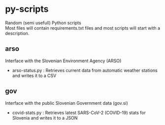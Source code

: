 # py-scripts

Random (semi usefull) Python scripts  
Most files will contain requirements.txt files and most scripts will start with a description.

## arso

Interface with the Slovenian Environment Agency (ARSO)

- arso-status.py : Retrieves current data from automatic weather stations and writes it to a CSV

## gov

Interface with the public Slovenian Government data (gov.si)

- covid-stats.py : Retrieves latest SARS-CoV-2 (COVID-19) stats for Slovenia and writes it to a JSON

